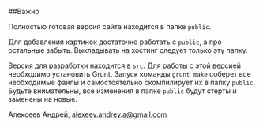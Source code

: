 ##Важно

Полностью готовая версия сайта находится в папке `public`. 

Для добавления картинок достаточно работать с `public`, а про остальные забыть. Выкладывать на хостинг следует только эту папку.

Версия для разработки находится в `src`. Для работы с этой версией необходимо установить Grunt. Запуск команды `grunt make` соберет все необходимые файлы и самостоятельно скомпилирует их в папку  `public`. Будьте внимательны, все изменения в папке `public` будут стерты и заменены на новые.


Алексеев Андрей,
alexeev.andrey.a@gmail.com